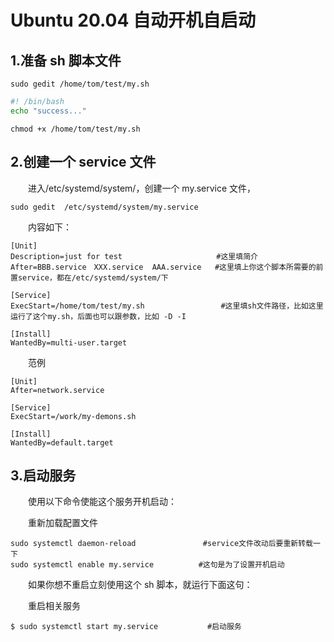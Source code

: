 # Ubuntu 20.04 自动开机自启动

## 1.准备 sh 脚本文件

```
sudo gedit /home/tom/test/my.sh
```

```bash
#! /bin/bash
echo "success..."
```

```
chmod +x /home/tom/test/my.sh
```

## 2.创建一个 service 文件

　　进入/etc/systemd/system/，创建一个 my.service 文件，

```shell
sudo gedit  /etc/systemd/system/my.service
```

　　内容如下：

```properties
[Unit]
Description=just for test                     #这里填简介
After=BBB.service　XXX.service  AAA.service   #这里填上你这个脚本所需要的前置service，都在/etc/systemd/system/下
 
[Service]
ExecStart=/home/tom/test/my.sh                 #这里填sh文件路径，比如这里运行了这个my.sh，后面也可以跟参数，比如 -D -I                                                                                                                                
 
[Install]
WantedBy=multi-user.target
```

　　范例 

```properties
[Unit]
After=network.service

[Service]
ExecStart=/work/my-demons.sh

[Install]
WantedBy=default.target
```

## 3.启动服务

　　使用以下命令使能这个服务开机启动：

　　重新加载配置文件

```
sudo systemctl daemon-reload               #service文件改动后要重新转载一下
sudo systemctl enable my.service          #这句是为了设置开机启动
```

　　如果你想不重启立刻使用这个 sh 脚本，就运行下面这句：

　　重启相关服务

```
$ sudo systemctl start my.service           #启动服务
```
